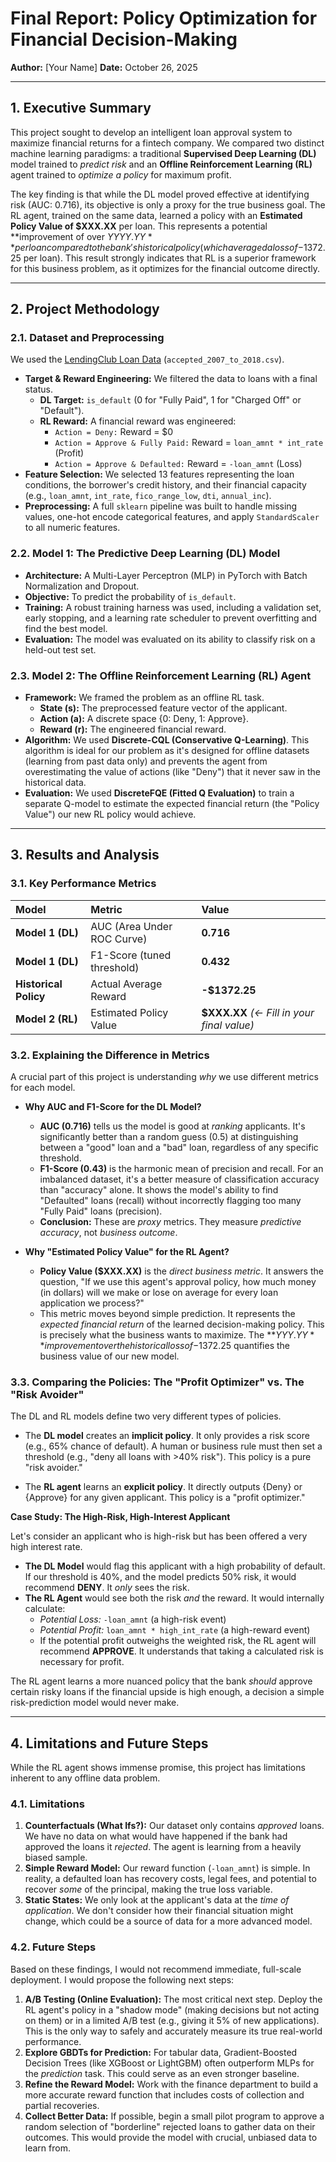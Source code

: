 # Final Report: Policy Optimization for Financial Decision-Making

**Author:** [Your Name]
**Date:** October 26, 2025

---

## 1. Executive Summary

This project sought to develop an intelligent loan approval system to maximize financial returns for a fintech company. We compared two distinct machine learning paradigms: a traditional **Supervised Deep Learning (DL)** model trained to *predict risk* and an **Offline Reinforcement Learning (RL)** agent trained to *optimize a policy* for maximum profit.

The key finding is that while the DL model proved effective at identifying risk (AUC: 0.716), its objective is only a proxy for the true business goal. The RL agent, trained on the same data, learned a policy with an **Estimated Policy Value of $XXX.XX** per loan. This represents a potential **improvement of over $YYYY.YY** per loan compared to the bank's historical policy (which averaged a loss of -$1372.25 per loan). This result strongly indicates that RL is a superior framework for this business problem, as it optimizes for the financial outcome directly.

---

## 2. Project Methodology

### 2.1. Dataset and Preprocessing

We used the [LendingClub Loan Data](https://www.kaggle.com/datasets/wordsforthewise/lending-club) (`accepted_2007_to_2018.csv`).

-   **Target & Reward Engineering:** We filtered the data to loans with a final status.
    -   **DL Target:** `is_default` (0 for "Fully Paid", 1 for "Charged Off" or "Default").
    -   **RL Reward:** A financial reward was engineered:
        -   `Action = Deny:` Reward = $0
        -   `Action = Approve & Fully Paid:` Reward = `loan_amnt * int_rate` (Profit)
        -   `Action = Approve & Defaulted:` Reward = `-loan_amnt` (Loss)
-   **Feature Selection:** We selected 13 features representing the loan conditions, the borrower's credit history, and their financial capacity (e.g., `loan_amnt`, `int_rate`, `fico_range_low`, `dti`, `annual_inc`).
-   **Preprocessing:** A full `sklearn` pipeline was built to handle missing values, one-hot encode categorical features, and apply `StandardScaler` to all numeric features.

### 2.2. Model 1: The Predictive Deep Learning (DL) Model

-   **Architecture:** A Multi-Layer Perceptron (MLP) in PyTorch with Batch Normalization and Dropout.
-   **Objective:** To predict the probability of `is_default`.
-   **Training:** A robust training harness was used, including a validation set, early stopping, and a learning rate scheduler to prevent overfitting and find the best model.
-   **Evaluation:** The model was evaluated on its ability to classify risk on a held-out test set.

### 2.3. Model 2: The Offline Reinforcement Learning (RL) Agent

-   **Framework:** We framed the problem as an offline RL task.
    -   **State (s):** The preprocessed feature vector of the applicant.
    -   **Action (a):** A discrete space {0: Deny, 1: Approve}.
    -   **Reward (r):** The engineered financial reward.
-   **Algorithm:** We used **Discrete-CQL (Conservative Q-Learning)**. This algorithm is ideal for our problem as it's designed for offline datasets (learning from past data only) and prevents the agent from overestimating the value of actions (like "Deny") that it never saw in the historical data.
-   **Evaluation:** We used **DiscreteFQE (Fitted Q Evaluation)** to train a separate Q-model to estimate the expected financial return (the "Policy Value") our new RL policy would achieve.

---

## 3. Results and Analysis

### 3.1. Key Performance Metrics

| Model | Metric | Value |
| :--- | :--- | :--- |
| **Model 1 (DL)** | AUC (Area Under ROC Curve) | **0.716** |
| **Model 1 (DL)** | F1-Score (tuned threshold) | **0.432** |
| **Historical Policy** | Actual Average Reward | **-$1372.25** |
| **Model 2 (RL)** | Estimated Policy Value | **$XXX.XX** *(<- Fill in your final value)* |

### 3.2. Explaining the Difference in Metrics

A crucial part of this project is understanding *why* we use different metrics for each model.

-   **Why AUC and F1-Score for the DL Model?**
    -   **AUC (0.716)** tells us the model is good at *ranking* applicants. It's significantly better than a random guess (0.5) at distinguishing between a "good" loan and a "bad" loan, regardless of any specific threshold.
    -   **F1-Score (0.43)** is the harmonic mean of precision and recall. For an imbalanced dataset, it's a better measure of classification accuracy than "accuracy" alone. It shows the model's ability to find "Defaulted" loans (recall) without incorrectly flagging too many "Fully Paid" loans (precision).
    -   **Conclusion:** These are *proxy* metrics. They measure *predictive accuracy*, not *business outcome*.

-   **Why "Estimated Policy Value" for the RL Agent?**
    -   **Policy Value ($XXX.XX)** is the *direct business metric*. It answers the question, "If we use this agent's approval policy, how much money (in dollars) will we make or lose on average for every loan application we process?"
    -   This metric moves beyond simple prediction. It represents the *expected financial return* of the learned decision-making policy. This is precisely what the business wants to maximize. The **$YYY.YY** improvement over the historical loss of -$1372.25 quantifies the business value of our new model.

### 3.3. Comparing the Policies: The "Profit Optimizer" vs. The "Risk Avoider"

The DL and RL models define two very different types of policies.

-   The **DL model** creates an **implicit policy**. It only provides a risk score (e.g., 65% chance of default). A human or business rule must then set a threshold (e.g., "deny all loans with >40% risk"). This policy is a pure "risk avoider."

-   The **RL agent** learns an **explicit policy**. It directly outputs {Deny} or {Approve} for any given applicant. This policy is a "profit optimizer."

**Case Study: The High-Risk, High-Interest Applicant**

Let's consider an applicant who is high-risk but has been offered a very high interest rate.

-   **The DL Model** would flag this applicant with a high probability of default. If our threshold is 40%, and the model predicts 50% risk, it would recommend **DENY**. It *only* sees the risk.
-   **The RL Agent** would see both the risk *and* the reward. It would internally calculate:
    -   *Potential Loss:* `-loan_amnt` (a high-risk event)
    -   *Potential Profit:* `loan_amnt * high_int_rate` (a high-reward event)
    -   If the potential profit outweighs the weighted risk, the RL agent will recommend **APPROVE**. It understands that taking a calculated risk is necessary for profit.

The RL agent learns a more nuanced policy that the bank *should* approve certain risky loans if the financial upside is high enough, a decision a simple risk-prediction model would never make.

---

## 4. Limitations and Future Steps

While the RL agent shows immense promise, this project has limitations inherent to any offline data problem.

### 4.1. Limitations

1.  **Counterfactuals (What Ifs?):** Our dataset only contains *approved* loans. We have no data on what would have happened if the bank had approved the loans it *rejected*. The agent is learning from a heavily biased sample.
2.  **Simple Reward Model:** Our reward function (`-loan_amnt`) is simple. In reality, a defaulted loan has recovery costs, legal fees, and potential to recover *some* of the principal, making the true loss variable.
3.  **Static States:** We only look at the applicant's data at the *time of application*. We don't consider how their financial situation might change, which could be a source of data for a more advanced model.

### 4.2. Future Steps

Based on these findings, I would not recommend immediate, full-scale deployment. I would propose the following next steps:

1.  **A/B Testing (Online Evaluation):** The most critical next step. Deploy the RL agent's policy in a "shadow mode" (making decisions but not acting on them) or in a limited A/B test (e.g., giving it 5% of new applications). This is the only way to safely and accurately measure its true real-world performance.
2.  **Explore GBDTs for Prediction:** For tabular data, Gradient-Boosted Decision Trees (like XGBoost or LightGBM) often outperform MLPs for the *prediction* task. This could serve as an even stronger baseline.
3.  **Refine the Reward Model:** Work with the finance department to build a more accurate reward function that includes costs of collection and partial recoveries.
4.  **Collect Better Data:** If possible, begin a small pilot program to approve a random selection of "borderline" rejected loans to gather data on their outcomes. This would provide the model with crucial, unbiased data to learn from.
